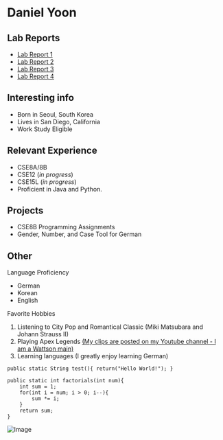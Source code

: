# Daniel Yoon

## Lab Reports
- [Lab Report 1](https://dodecadonk.github.io/cse15l-lab-reports/lab-report-1-week-0.html)
- [Lab Report 2](https://dodecadonk.github.io/cse15l-lab-reports/lab-report-2-week-1.html)
- [Lab Report 3](https://dodecadonk.github.io/cse15l-lab-reports/lab-report-3-week-3.html)
- [Lab Report 4](https://dodecadonk.github.io/cse15l-lab-reports/lab-report-4-week-5.html)

## Interesting info
- Born in Seoul, South Korea
- Lives in San Diego, California 
- Work Study Eligible

## Relevant Experience

- CSE8A/8B
- CSE12 (*in progress*)
- CSE15L (*in progress*)
- Proficient in Java and Python.

## Projects 

- CSE8B Programming Assignments 
- Gender, Number, and Case Tool for German

## Other
Language Proficiency
- German
- Korean
- English

Favorite Hobbies 
1. Listening to City Pop and Romantical Classic (Miki Matsubara and Johann Strauss II)
2. Playing Apex Legends [(My clips are posted on my Youtube channel - I am a Wattson main)](https://www.youtube.com/channel/UCM4uf25e0-sVHMLxFq6bQgA)
3. Learning languages (I greatly enjoy learning German)

`public static String test(){
  return("Hello World!");
}`

```
public static int factorials(int num){
    int sum = 1;
    for(int i = num; i > 0; i--){
        sum *= i;
    }
    return sum;
}
```





![Image](https://media.discordapp.net/attachments/558816021444558869/1019863677895200798/unknown.png)
